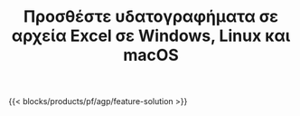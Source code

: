 ﻿---
title: Προσθέστε υδατογραφήματα σε αρχεία Excel σε Windows, Linux και macOS 
url: /el/watermark
description: Δωρεάν εφαρμογή και API για προσθήκη υδατογραφημάτων εικόνας ή κειμένου σε αρχεία XLS, XLSX και ODS
---
{{< blocks/products/pf/agp/feature-solution >}} 

